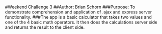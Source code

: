 #Weekend Challenge 3
##Author: Brian Schorn
###Purpose: To demonstrate comprehension and application of .ajax and express server functionality.
###The app is a basic calculator that takes two values and one of the 4 basic math operators. It then does the calculations server side and returns the result to the client side. 
